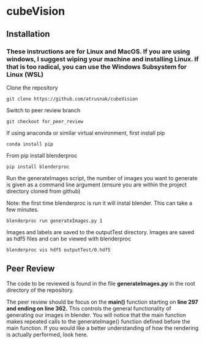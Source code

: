 # cubeVision

## Installation 

### These instructions are for Linux and MacOS. If you are using windows, I suggest wiping your machine and installing Linux. If that is too radical, you can use the Windows Subsystem for Linux (WSL)

Clone the repository 

    git clone https://github.com/atrusnak/cubeVision

Switch to peer review branch

    git checkout for_peer_review

If using anaconda or similar virtual environment, first install pip

    conda install pip

From pip install blenderproc

    pip install blenderproc

Run the generateImages script, the number of images you want to generate is given
as a command line argument (ensure you are within the project directory cloned 
from github)

Note: the first time blenderproc is run it will instal blender. This can take a few minutes.

    blenderproc run generateImages.py 1

Images and labels are saved to the outputTest directory. Images are saved as 
hdf5 files and can 
be viewed with blenderproc

    blenderproc vis hdf5 outputTest/0.hdf5


## Peer Review

The code to be reviewed is found in the file **generateImages.py** in the root 
directory of the repository.

The peer review should be focus on the **main()** function starting on **line 297
and ending on line 362.** This controls the general functionality of generating 
our images in blender. You will notice that the main function makes repeated
calls to the generateImage() function defined before the main function. If you 
would like a better understanding of how the rendering is actually performed, 
look here. 
